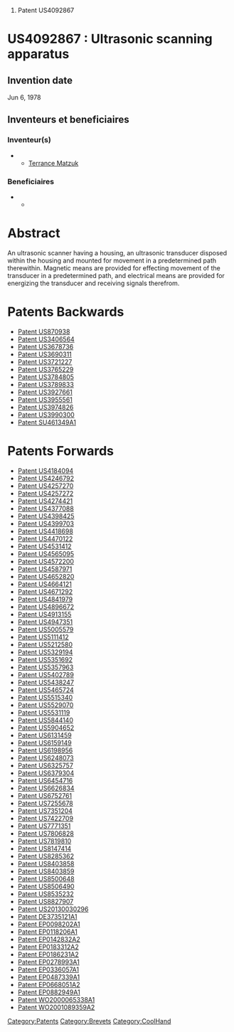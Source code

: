 1.  Patent US4092867

US4092867 : Ultrasonic scanning apparatus
=========================================

Invention date
--------------

Jun 6, 1978

Inventeurs et beneficiaires
---------------------------

### Inventeur(s)

-   -   [Terrance Matzuk](Terrance_Matzuk "wikilink")

### Beneficiaires

-   -   []( "wikilink")

Abstract
========

An ultrasonic scanner having a housing, an ultrasonic transducer
disposed within the housing and mounted for movement in a predetermined
path therewithin. Magnetic means are provided for effecting movement of
the transducer in a predetermined path, and electrical means are
provided for energizing the transducer and receiving signals therefrom.

Patents Backwards
=================

-   [Patent US870938](Patent_US870938 "wikilink")
-   [Patent US3406564](Patent_US3406564 "wikilink")
-   [Patent US3678736](Patent_US3678736 "wikilink")
-   [Patent US3690311](Patent_US3690311 "wikilink")
-   [Patent US3721227](Patent_US3721227 "wikilink")
-   [Patent US3765229](Patent_US3765229 "wikilink")
-   [Patent US3784805](Patent_US3784805 "wikilink")
-   [Patent US3789833](Patent_US3789833 "wikilink")
-   [Patent US3927661](Patent_US3927661 "wikilink")
-   [Patent US3955561](Patent_US3955561 "wikilink")
-   [Patent US3974826](Patent_US3974826 "wikilink")
-   [Patent US3990300](Patent_US3990300 "wikilink")
-   [Patent SU461349A1](Patent_SU461349A1 "wikilink")

Patents Forwards
================

-   [Patent US4184094](Patent_US4184094 "wikilink")
-   [Patent US4246792](Patent_US4246792 "wikilink")
-   [Patent US4257270](Patent_US4257270 "wikilink")
-   [Patent US4257272](Patent_US4257272 "wikilink")
-   [Patent US4274421](Patent_US4274421 "wikilink")
-   [Patent US4377088](Patent_US4377088 "wikilink")
-   [Patent US4398425](Patent_US4398425 "wikilink")
-   [Patent US4399703](Patent_US4399703 "wikilink")
-   [Patent US4418698](Patent_US4418698 "wikilink")
-   [Patent US4470122](Patent_US4470122 "wikilink")
-   [Patent US4531412](Patent_US4531412 "wikilink")
-   [Patent US4565095](Patent_US4565095 "wikilink")
-   [Patent US4572200](Patent_US4572200 "wikilink")
-   [Patent US4587971](Patent_US4587971 "wikilink")
-   [Patent US4652820](Patent_US4652820 "wikilink")
-   [Patent US4664121](Patent_US4664121 "wikilink")
-   [Patent US4671292](Patent_US4671292 "wikilink")
-   [Patent US4841979](Patent_US4841979 "wikilink")
-   [Patent US4896672](Patent_US4896672 "wikilink")
-   [Patent US4913155](Patent_US4913155 "wikilink")
-   [Patent US4947351](Patent_US4947351 "wikilink")
-   [Patent US5005579](Patent_US5005579 "wikilink")
-   [Patent US5111412](Patent_US5111412 "wikilink")
-   [Patent US5212580](Patent_US5212580 "wikilink")
-   [Patent US5329194](Patent_US5329194 "wikilink")
-   [Patent US5351692](Patent_US5351692 "wikilink")
-   [Patent US5357963](Patent_US5357963 "wikilink")
-   [Patent US5402789](Patent_US5402789 "wikilink")
-   [Patent US5438247](Patent_US5438247 "wikilink")
-   [Patent US5465724](Patent_US5465724 "wikilink")
-   [Patent US5515340](Patent_US5515340 "wikilink")
-   [Patent US5529070](Patent_US5529070 "wikilink")
-   [Patent US5531119](Patent_US5531119 "wikilink")
-   [Patent US5844140](Patent_US5844140 "wikilink")
-   [Patent US5904652](Patent_US5904652 "wikilink")
-   [Patent US6131459](Patent_US6131459 "wikilink")
-   [Patent US6159149](Patent_US6159149 "wikilink")
-   [Patent US6198956](Patent_US6198956 "wikilink")
-   [Patent US6248073](Patent_US6248073 "wikilink")
-   [Patent US6325757](Patent_US6325757 "wikilink")
-   [Patent US6379304](Patent_US6379304 "wikilink")
-   [Patent US6454716](Patent_US6454716 "wikilink")
-   [Patent US6626834](Patent_US6626834 "wikilink")
-   [Patent US6752761](Patent_US6752761 "wikilink")
-   [Patent US7255678](Patent_US7255678 "wikilink")
-   [Patent US7351204](Patent_US7351204 "wikilink")
-   [Patent US7422709](Patent_US7422709 "wikilink")
-   [Patent US7771351](Patent_US7771351 "wikilink")
-   [Patent US7806828](Patent_US7806828 "wikilink")
-   [Patent US7819810](Patent_US7819810 "wikilink")
-   [Patent US8147414](Patent_US8147414 "wikilink")
-   [Patent US8285362](Patent_US8285362 "wikilink")
-   [Patent US8403858](Patent_US8403858 "wikilink")
-   [Patent US8403859](Patent_US8403859 "wikilink")
-   [Patent US8500648](Patent_US8500648 "wikilink")
-   [Patent US8506490](Patent_US8506490 "wikilink")
-   [Patent US8535232](Patent_US8535232 "wikilink")
-   [Patent US8827907](Patent_US8827907 "wikilink")
-   [Patent US20130030296](Patent_US20130030296 "wikilink")
-   [Patent DE3735121A1](Patent_DE3735121A1 "wikilink")
-   [Patent EP0098202A1](Patent_EP0098202A1 "wikilink")
-   [Patent EP0118206A1](Patent_EP0118206A1 "wikilink")
-   [Patent EP0142832A2](Patent_EP0142832A2 "wikilink")
-   [Patent EP0183312A2](Patent_EP0183312A2 "wikilink")
-   [Patent EP0186231A2](Patent_EP0186231A2 "wikilink")
-   [Patent EP0278993A1](Patent_EP0278993A1 "wikilink")
-   [Patent EP0336057A1](Patent_EP0336057A1 "wikilink")
-   [Patent EP0487339A1](Patent_EP0487339A1 "wikilink")
-   [Patent EP0668051A2](Patent_EP0668051A2 "wikilink")
-   [Patent EP0882949A1](Patent_EP0882949A1 "wikilink")
-   [Patent WO2000065338A1](Patent_WO2000065338A1 "wikilink")
-   [Patent WO2001089359A2](Patent_WO2001089359A2 "wikilink")

<Category:Patents> <Category:Brevets> <Category:CoolHand>
